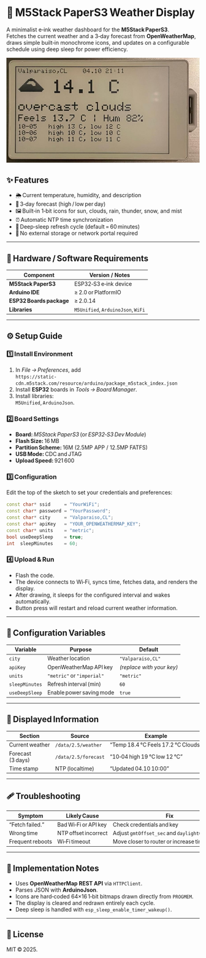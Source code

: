 
# 🧭 M5Stack PaperS3 Weather Display

A minimalist e‑ink weather dashboard for the **M5Stack PaperS3**.  
Fetches the current weather and a 3‑day forecast from **OpenWeatherMap**, draws simple built‑in monochrome icons, and updates on a configurable schedule using deep sleep for power efficiency.

![PaperS3 Weather Example](example_screen.jpg)

## ✨ Features

- 🌦 Current temperature, humidity, and description  
- 📅 3‑day forecast (high / low per day)  
- 🖼 Built‑in 1‑bit icons for sun, clouds, rain, thunder, snow, and mist  
- ⏰ Automatic NTP time synchronization  
- 🔋 Deep‑sleep refresh cycle (default = 60 minutes)  
- 🧱 No external storage or network portal required  

---

## 🧩 Hardware / Software Requirements

| Component | Version / Notes |
|------------|----------------|
| **M5Stack PaperS3** | ESP32‑S3 e‑ink device |
| **Arduino IDE** | ≥ 2.0 or PlatformIO |
| **ESP32 Boards package** | ≥ 2.0.14 |
| **Libraries** | `M5Unified`, `ArduinoJson`, `WiFi` |

---

## ⚙️ Setup Guide

### 1️⃣ Install Environment
1. In *File → Preferences*, add  
   `https://static-cdn.m5stack.com/resource/arduino/package_m5stack_index.json`
2. Install **ESP32** boards in *Tools → Board Manager*.
3. Install libraries:  
   `M5Unified`, `ArduinoJson`.

### 2️⃣ Board Settings
- **Board:** *M5Stack PaperS3* (or *ESP32‑S3 Dev Module*)  
- **Flash Size:** 16 MB  
- **Partition Scheme:** 16M (2.5MP APP / 12.5MP FATFS)
- **USB Mode:** CDC and JTAG  
- **Upload Speed:** 921 600

### 3️⃣ Configuration
Edit the top of the sketch to set your credentials and preferences:
```cpp
const char* ssid     = "YourWiFi";
const char* password = "YourPassword";
const char* city     = "Valparaiso,CL";
const char* apiKey   = "YOUR_OPENWEATHERMAP_KEY";
const char* units    = "metric";
bool useDeepSleep    = true;
int  sleepMinutes    = 60;
```

### 4️⃣ Upload & Run
- Flash the code.  
- The device connects to Wi‑Fi, syncs time, fetches data, and renders the display.  
- After drawing, it sleeps for the configured interval and wakes automatically.
- Button press will restart and reload current weather information.

---

## 🧮 Configuration Variables

| Variable | Purpose | Default |
|-----------|----------|----------|
| `city` | Weather location | `"Valparaiso,CL"` |
| `apiKey` | OpenWeatherMap API key | *(replace with your key)* |
| `units` | `"metric"` or `"imperial"` | `"metric"` |
| `sleepMinutes` | Refresh interval (min) | `60` |
| `useDeepSleep` | Enable power saving mode | `true` |

---

## 🌅 Displayed Information

| Section | Source | Example |
|----------|---------|----------|
| Current weather | `/data/2.5/weather` | “Temp 18.4 °C Feels 17.2 °C Clouds” |
| Forecast (3 days) | `/data/2.5/forecast` | “10‑04 high 19 °C low 12 °C” |
| Time stamp | NTP (localtime) | “Updated 04.10 10:00” |

---

## 🩹 Troubleshooting

| Symptom | Likely Cause | Fix |
|----------|--------------|-----|
| “Fetch failed.” | Bad Wi‑Fi or API key | Check credentials and key |
| Wrong time | NTP offset incorrect | Adjust `gmtOffset_sec` and `daylightOffset_sec` |
| Frequent reboots | Wi‑Fi timeout | Move closer to router or increase timeout |

---

## 🧠 Implementation Notes

- Uses **OpenWeatherMap REST API** via `HTTPClient`.  
- Parses JSON with **ArduinoJson**.  
- Icons are hard‑coded 64×16 1‑bit bitmaps drawn directly from `PROGMEM`.  
- The display is cleared and redrawn entirely each cycle.  
- Deep sleep is handled with `esp_sleep_enable_timer_wakeup()`.

---

## 📜 License

MIT © 2025.
